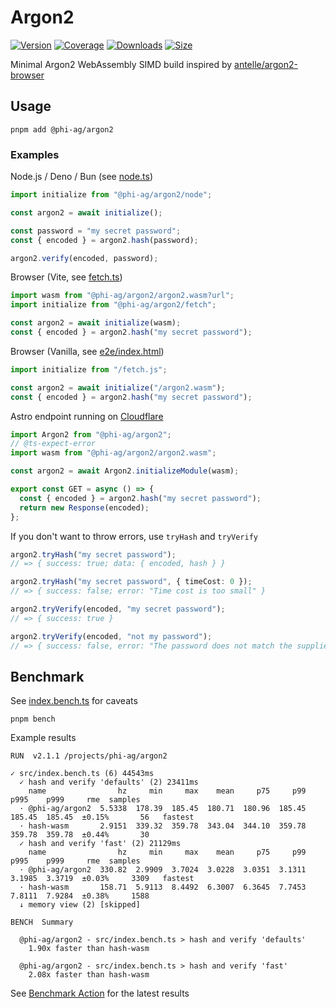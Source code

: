 # Argon2

[![Version](https://img.shields.io/npm/v/%40phi-ag%2Fargon2?style=for-the-badge&color=blue)](https://www.npmjs.com/package/@phi-ag/argon2)
[![Coverage](https://img.shields.io/codecov/c/github/phi-ag/argon2?style=for-the-badge)](https://app.codecov.io/github/phi-ag/argon2)
[![Downloads](https://img.shields.io/npm/d18m/%40phi-ag%2Fargon2?style=for-the-badge)](https://www.npmjs.com/package/@phi-ag/argon2)
[![Size](https://img.shields.io/npm/unpacked-size/%40phi-ag%2Fargon2?style=for-the-badge&label=size&color=lightgray)](https://www.npmjs.com/package/@phi-ag/argon2)

Minimal Argon2 WebAssembly SIMD build inspired by [antelle/argon2-browser](https://github.com/antelle/argon2-browser)

## Usage

    pnpm add @phi-ag/argon2

### Examples

Node.js / Deno / Bun (see [node.ts](src/node.ts))

```ts
import initialize from "@phi-ag/argon2/node";

const argon2 = await initialize();

const password = "my secret password";
const { encoded } = argon2.hash(password);

argon2.verify(encoded, password);
```

Browser (Vite, see [fetch.ts](src/fetch.ts))

```ts
import wasm from "@phi-ag/argon2/argon2.wasm?url";
import initialize from "@phi-ag/argon2/fetch";

const argon2 = await initialize(wasm);
const { encoded } = argon2.hash("my secret password");
```

Browser (Vanilla, see [e2e/index.html](e2e/index.html))

```ts
import initialize from "/fetch.js";

const argon2 = await initialize("/argon2.wasm");
const { encoded } = argon2.hash("my secret password");
```

Astro endpoint running on [Cloudflare](https://developers.cloudflare.com/workers/runtime-apis/webassembly/javascript/#use-from-javascript)

```ts
import Argon2 from "@phi-ag/argon2";
// @ts-expect-error
import wasm from "@phi-ag/argon2/argon2.wasm";

const argon2 = await Argon2.initializeModule(wasm);

export const GET = async () => {
  const { encoded } = argon2.hash("my secret password");
  return new Response(encoded);
};
```

If you don't want to throw errors, use `tryHash` and `tryVerify`

```ts
argon2.tryHash("my secret password");
// => { success: true; data: { encoded, hash } }

argon2.tryHash("my secret password", { timeCost: 0 });
// => { success: false; error: "Time cost is too small" }

argon2.tryVerify(encoded, "my secret password");
// => { success: true }

argon2.tryVerify(encoded, "not my password");
// => { success: false, error: "The password does not match the supplied hash" }
```

## Benchmark

See [index.bench.ts](src/index.bench.ts) for caveats

    pnpm bench

Example results

    RUN  v2.1.1 /projects/phi-ag/argon2

    ✓ src/index.bench.ts (6) 44543ms
      ✓ hash and verify 'defaults' (2) 23411ms
        name                hz     min     max    mean     p75     p99    p995    p999     rme  samples
      · @phi-ag/argon2  5.5338  178.39  185.45  180.71  180.96  185.45  185.45  185.45  ±0.15%       56   fastest
      · hash-wasm       2.9151  339.32  359.78  343.04  344.10  359.78  359.78  359.78  ±0.44%       30
      ✓ hash and verify 'fast' (2) 21129ms
        name                hz     min     max    mean     p75     p99    p995    p999     rme  samples
      · @phi-ag/argon2  330.82  2.9909  3.7024  3.0228  3.0351  3.1311  3.1985  3.3719  ±0.03%     3309   fastest
      · hash-wasm       158.71  5.9113  8.4492  6.3007  6.3645  7.7453  7.8111  7.9284  ±0.38%     1588
      ↓ memory view (2) [skipped]

    BENCH  Summary

      @phi-ag/argon2 - src/index.bench.ts > hash and verify 'defaults'
        1.90x faster than hash-wasm

      @phi-ag/argon2 - src/index.bench.ts > hash and verify 'fast'
        2.08x faster than hash-wasm

See [Benchmark Action](https://github.com/phi-ag/argon2/actions/workflows/bench.yml) for the latest results
